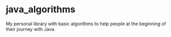 # java_algorithms
My personal library with basic algorithms to help people at the beginning of their journey with Java.
